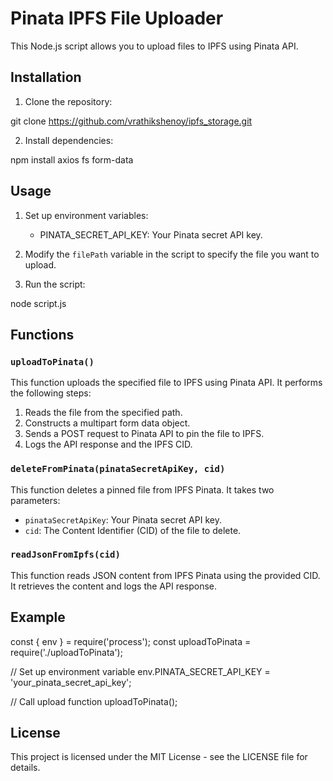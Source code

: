 # Pinata IPFS File Uploader

This Node.js script allows you to upload files to IPFS using Pinata API.

## Installation

1. Clone the repository:

git clone https://github.com/vrathikshenoy/ipfs_storage.git

2. Install dependencies:

npm install axios fs form-data

## Usage

1. Set up environment variables:
    - PINATA_SECRET_API_KEY: Your Pinata secret API key.

2. Modify the `filePath` variable in the script to specify the file you want to upload.

3. Run the script:

node script.js

## Functions

### `uploadToPinata()`

This function uploads the specified file to IPFS using Pinata API. It performs the following steps:

1. Reads the file from the specified path.
2. Constructs a multipart form data object.
3. Sends a POST request to Pinata API to pin the file to IPFS.
4. Logs the API response and the IPFS CID.

### `deleteFromPinata(pinataSecretApiKey, cid)`

This function deletes a pinned file from IPFS Pinata. It takes two parameters:

- `pinataSecretApiKey`: Your Pinata secret API key.
- `cid`: The Content Identifier (CID) of the file to delete.

### `readJsonFromIpfs(cid)`

This function reads JSON content from IPFS Pinata using the provided CID. It retrieves the content and logs the API response.

## Example

const { env } = require('process');
const uploadToPinata = require('./uploadToPinata');

// Set up environment variable
env.PINATA_SECRET_API_KEY = 'your_pinata_secret_api_key';

// Call upload function
uploadToPinata();

## License

This project is licensed under the MIT License - see the LICENSE file for details.
